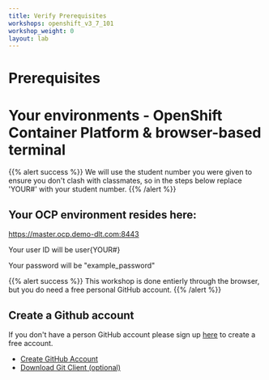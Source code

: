 ```yaml
---
title: Verify Prerequisites
workshops: openshift_v3_7_101
workshop_weight: 0
layout: lab
---
```



# Prerequisites

# Your environments - OpenShift Container Platform & browser-based terminal

{{% alert success %}}
We will use the student number you were given to ensure you don't clash with classmates, so in the steps below replace 'YOUR#' with your student number.
{{% /alert %}}

## Your OCP environment resides here:

https://master.ocp.demo-dlt.com:8443

Your user ID will be user{YOUR#} 

Your password will be "example_password"

{{% alert success %}}
This workshop is done entierly through the browser, but you do need a free personal GitHub account. 
{{% /alert %}}

## Create a Github account
If you don't have a person GitHub account please sign up [here][6] to create a free account.

* [Create GitHub Account][6]
* [Download Git Client (optional)][8]


[1]: https://docs.openshift.com/enterprise/latest/cli_reference/get_started_cli.html
[2]: https://github.com/openshift/origin/releases
[3]: http://brew.sh/
[4]: http://git-scm.com/downloads
[6]: https://github.com/join?source=header-home
[8]: https://git-scm.com/downloads
